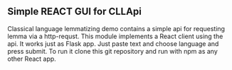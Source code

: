 ## Simple REACT GUI for CLLApi
Classical language lemmatizing demo contains a simple api for requesting lemma via a http-requst. This module implements a React client using the api. It works just as Flask app. Just paste text and choose language and press submit. To run it clone this git repository and run with npm as any other React app.